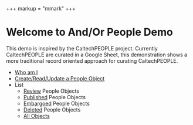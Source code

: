 +++
markup = "mmark"
+++

# Welcome to And/Or People Demo

This demo is inspired by the CaltechPEOPLE project.
Currently CaltechPEOPLE are curated in a Google Sheet, this
demonstration shows a more traditional record oriented approach
for curating CaltechPEOPLE.

+ [Who am I](whoami.html "Who am I logged in as? What permissions do I have?")
+ [Create/Read/Update a People Object](edit.html)
+ List
    + [Review](list.html?state=review) People Objects
    + [Published](list.html?state=published) People Objects
    + [Embargoed](list.html?state=embargoed) People Objects
    + [Deleted](list.html?state=deleted) People Objects 
    + [All Objects](list.html)


